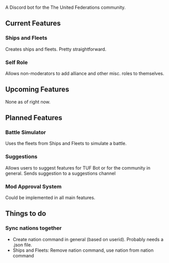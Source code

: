 A Discord bot for the The United Federations community.

## Current Features
### Ships and Fleets
Creates ships and fleets. Pretty straightforward.
### Self Role
Allows non-moderators to add alliance and other misc. roles to themselves.

## Upcoming Features
None as of right now.

## Planned Features
### Battle Simulator
Uses the fleets from Ships and Fleets to simulate a battle.
### Suggestions
Allows users to suggest features for TUF Bot or for the community in general. Sends suggestion to a suggestions channel
### Mod Approval System
Could be implemented in all main features.

## Things to do
### Sync nations together
- Create nation command in general (based on userid). Probably needs a .json file.
- Ships and Fleets: Remove nation command, use nation from nation command 
